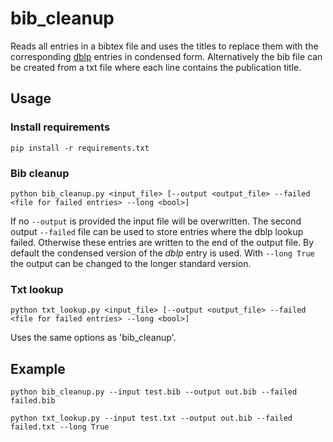 # bib_cleanup

Reads all entries in a bibtex file and uses the titles to replace them with the corresponding [dblp](https://dblp.org/) entries in condensed form. 
Alternatively the bib file can be created from a txt file where each line contains the publication title.

## Usage
### Install requirements
```
pip install -r requirements.txt
```

### Bib cleanup
```
python bib_cleanup.py <input_file> [--output <output_file> --failed <file for failed entries> --long <bool>]
```
If no `--output` is provided the input file will be overwritten. 
The second output `--failed` file can be used to store entries where the dblp lookup failed.
Otherwise these entries are written to the end of the output file.
By default the condensed version of the _dblp_ entry is used. 
With `--long True` the output can be changed to the longer standard version.  

### Txt lookup
```
python txt_lookup.py <input_file> [--output <output_file> --failed <file for failed entries> --long <bool>]
``` 
Uses the same options as 'bib_cleanup'.

## Example
```
python bib_cleanup.py --input test.bib --output out.bib --failed failed.bib
```
```
python txt_lookup.py --input test.txt --output out.bib --failed failed.txt --long True
```



